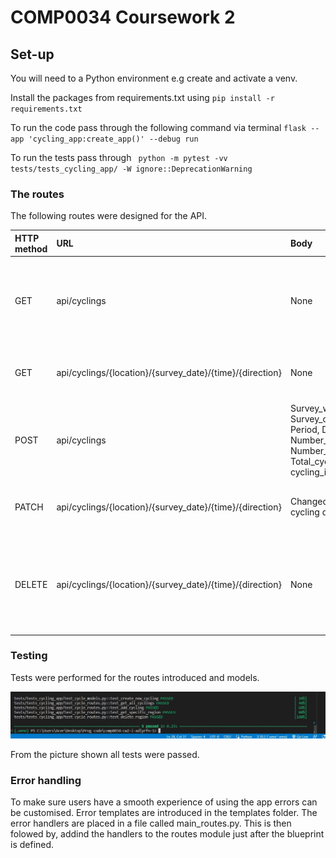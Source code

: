 # COMP0034 Coursework 2

## Set-up

You will need to a Python environment e.g create and activate a venv.

Install the packages from requirements.txt using `pip install -r requirements.txt`

To run the code pass through the following command via terminal `flask --app 'cycling_app:create_app()' --debug run`

To run the tests pass through ` python -m pytest -vv tests/tests_cycling_app/ -W ignore::DeprecationWarning`

### The routes

The following routes were designed for the API.

| HTTP method | URL | Body | Response | Where the data is |
|:---- |:---- |:---- |:---- | :---- |
| GET | api/cyclings | None | Returns a list of all cycling data and their details in JSON format | `prepared_central_london_(area).csv` |
| GET | api/cyclings/{location}/{survey_date}/{time}/{direction} | None | Returns the region name and notes for a given code | `prepared_central_london_(area).csv` |
| POST | api/cyclings | Survey_wave, Location, Survey_date, Weather, Time, Period, Direction, Number_of_private_cycles, Number_of_cycle_hire_bikes, Total_cycles, Year, cycling_id| Return all the details of the updated cycling data record|`prepared_central_london_(area).csv` | `prepared_central_london_(area).csv` |
| PATCH | api/cyclings/{location}/{survey_date}/{time}/{direction} | Changed fields for the cycling data record | Status code 200 if new NOC code was saved. | `prepared_central_london_(area).csv` |
| DELETE | api/cyclings/{location}/{survey_date}/{time}/{direction} | None | Removes a cycling data record and if successful returns  200 (Accepted) | `prepared_central_london_(area).csv` |

### Testing

Tests were performed for the routes introduced and models. 

![image](tests.jpg)

From the picture shown all tests were passed.

### Error handling

To make sure users have a smooth experience of using the app errors can be customised. Error templates are introduced in the templates folder. The error handlers are placed in a file called main_routes.py. This is then folowed by, addind the handlers to the routes module just after the blueprint is defined.
